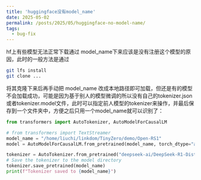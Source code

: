 ```yaml
---
title: 'huggingface没有model_name'
date: 2025-05-02
permalink: /posts/2025/05/huggingface-no-model-name/
tags:
  - bug-fix
---
```


hf上有些模型无法正常下载通过 model_name下来应该是没有注册这个模型的原因，此时的一般方法是通过

```bash
git lfs install
git clone ...
```

将其克隆下来后再手动把 model_name 改成本地路径即可加载，但还是有的模型不会加载成功，可能是因为基于别人的模型微调的所以没有自己的tokenizer.json或者tokenizer.model文件，此时可以指定前人模型的tokenizer来操作，并最后保存到一个文件夹中，方便之后只用一个model_name就可以识别了：

```python
from transformers import AutoTokenizer, AutoModelForCausalLM

# from transformers import TextStreamer
model_name = "/home/liuchi/linkdom/TinyZero/demo/Open-RS1"
model = AutoModelForCausalLM.from_pretrained(model_name, torch_dtype="auto", device_map="auto")

tokenizer = AutoTokenizer.from_pretrained("deepseek-ai/DeepSeek-R1-Distill-Qwen-1.5B")
# Save the tokenizer to the model directory
tokenizer.save_pretrained(model_name)
print(f"Tokenizer saved to {model_name}")
```

